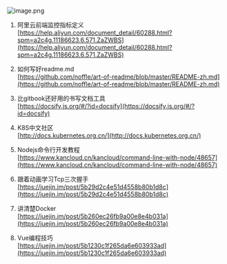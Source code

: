 ![image.png](https://cdn.nlark.com/yuque/0/2020/png/132503/1605582746585-a55eb9de-243f-4c3e-b0d2-91bd7c6e2319.png#height=720&id=yKjYE&margin=%5Bobject%20Object%5D&name=image.png&originHeight=720&originWidth=1080&originalType=binary&size=1282459&status=done&style=none&width=1080)

1. 阿里云前端监控指标定义<br />[https://help.aliyun.com/document_detail/60288.html?spm=a2c4g.11186623.6.571.ZaZWBS](https://help.aliyun.com/document_detail/60288.html?spm=a2c4g.11186623.6.571.ZaZWBS)



2. 如何写好readme.md<br />[https://github.com/noffle/art-of-readme/blob/master/README-zh.md](https://github.com/noffle/art-of-readme/blob/master/README-zh.md)



3. 比gitbook还好用的书写文档工具<br />[https://docsify.js.org/#/?id=docsify](https://docsify.js.org/#/?id=docsify)



4. K8S中文社区<br />[http://docs.kubernetes.org.cn/](http://docs.kubernetes.org.cn/)



5. Nodejs命令行开发教程<br />[https://www.kancloud.cn/kancloud/command-line-with-node/48657](https://www.kancloud.cn/kancloud/command-line-with-node/48657)



6. 跟着动画学习Tcp三次握手<br />[https://juejin.im/post/5b29d2c4e51d4558b80b1d8c](https://juejin.im/post/5b29d2c4e51d4558b80b1d8c)



7. 讲清楚Docker<br />[https://juejin.im/post/5b260ec26fb9a00e8e4b031a](https://juejin.im/post/5b260ec26fb9a00e8e4b031a)



8. Vue编程技巧<br />[https://juejin.im/post/5b1230c1f265da6e603933ad](https://juejin.im/post/5b1230c1f265da6e603933ad)
